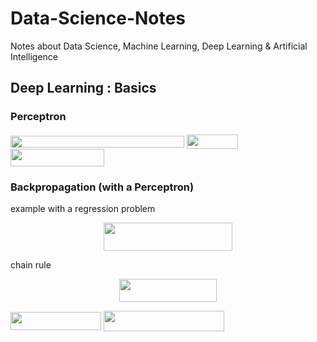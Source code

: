 # Data-Science-Notes
Notes about Data Science, Machine Learning, Deep Learning &amp; Artificial Intelligence

## Deep Learning : Basics

### Perceptron

<img src="/tex/cd1af465673070924712e29f44de258a.svg?invert_in_darkmode&sanitize=true" align=middle width=278.18037224999995pt height=19.1781018pt/>

<img src="/tex/dcefb399da445788575064c2a9e0122d.svg?invert_in_darkmode&sanitize=true" align=middle width=82.2143553pt height=22.831056599999986pt/>

<img src="/tex/5d7a33a5d7c8478a30a4137dcd4725b7.svg?invert_in_darkmode&sanitize=true" align=middle width=149.54884065pt height=27.77565449999998pt/>

### Backpropagation (with a Perceptron)

example with a regression problem 

<p align="center"><img src="/tex/a79264a08e0f75f60941d0bca2fa8891.svg?invert_in_darkmode&sanitize=true" align=middle width=205.39886564999998pt height=44.89738935pt/></p>

chain rule

<p align="center"><img src="/tex/48fc614a4e54ff853ca03be84c45c413.svg?invert_in_darkmode&sanitize=true" align=middle width=156.34841145pt height=37.0084374pt/></p>

<img src="/tex/160309a3f191bf55c902bb7837f721bb.svg?invert_in_darkmode&sanitize=true" align=middle width=145.20509024999998pt height=28.92634470000001pt/>

<img src="/tex/9a899a594992c9371f0936b84d8f341e.svg?invert_in_darkmode&sanitize=true" align=middle width=193.25060534999997pt height=33.20539859999999pt/>

